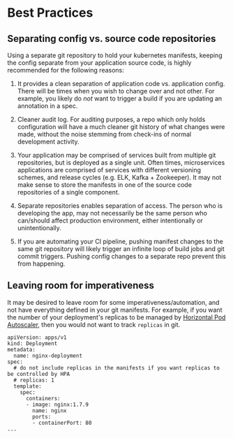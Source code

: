 # Best Practices

## Separating config vs. source code repositories

Using a separate git repository to hold your kubernetes manifests, keeping the config separate
from your application source code, is highly recommended for the following reasons:

1. It provides a clean separation of application code vs. application config. There will be times
   when you wish to change over and not other. For example, you likely do _not_ want to trigger
   a build if you are updating an annotation in a spec.

2. Cleaner audit log. For auditing purposes, a repo which only holds configuration will have a much
   cleaner git history of what changes were made, without the noise stemming from check-ins of
    normal development activity.

2. Your application may be comprised of services built from multiple git repositories, but is
   deployed as a single unit. Often times, microservices applications are comprised of services
   with different versioning schemes, and release cycles (e.g. ELK, Kafka + Zookeeper). It may not
   make sense to store the manifests in one of the source code repositories of a single component.

3. Separate repositories enables separation of access. The person who is developing the app, may
   not necessarily be the same person who can/should affect production environment, either
   intentionally or unintentionally.

4. If you are automating your CI pipeline, pushing manifest changes to the same git repository will
   likely trigger an infinite loop of build jobs and git commit triggers. Pushing config changes to
   a separate repo prevent this from happening.


## Leaving room for imperativeness 

It may be desired to leave room for some imperativeness/automation, and not have everything defined
in your git manifests. For example, if you want the number of your deployment's replicas to be
managed by [Horizontal Pod Autoscaler](https://kubernetes.io/docs/tasks/run-application/horizontal-pod-autoscale/),
then you would not want to track `replicas` in git.

```
apiVersion: apps/v1
kind: Deployment
metadata:
  name: nginx-deployment
spec:
  # do not include replicas in the manifests if you want replicas to be controlled by HPA
  # replicas: 1 
  template:
    spec:
      containers:
      - image: nginx:1.7.9
        name: nginx
        ports:
        - containerPort: 80
...
```

